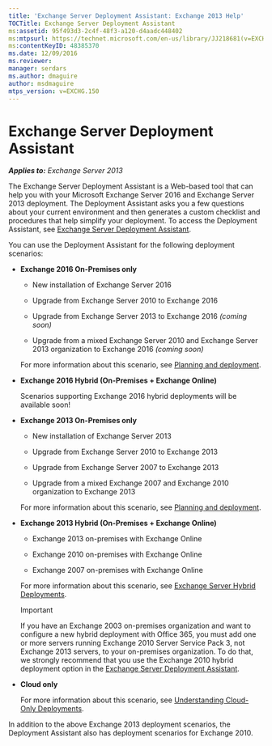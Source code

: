 ```yaml
---
title: 'Exchange Server Deployment Assistant: Exchange 2013 Help'
TOCTitle: Exchange Server Deployment Assistant
ms:assetid: 95f493d3-2c4f-48f3-a120-d4aadc448402
ms:mtpsurl: https://technet.microsoft.com/en-us/library/JJ218681(v=EXCHG.150)
ms:contentKeyID: 48385370
ms.date: 12/09/2016
ms.reviewer: 
manager: serdars
ms.author: dmaguire
author: msdmaguire
mtps_version: v=EXCHG.150
---
```


# Exchange Server Deployment Assistant

_**Applies to:** Exchange Server 2013_

The Exchange Server Deployment Assistant is a Web-based tool that can help you with your Microsoft Exchange Server 2016 and Exchange Server 2013 deployment. The Deployment Assistant asks you a few questions about your current environment and then generates a custom checklist and procedures that help simplify your deployment. To access the Deployment Assistant, see [Exchange Server Deployment Assistant](https://go.microsoft.com/fwlink/p/?linkid=277105).

You can use the Deployment Assistant for the following deployment scenarios:

  - **Exchange 2016 On-Premises only**

      - New installation of Exchange Server 2016

      - Upgrade from Exchange Server 2010 to Exchange 2016

      - Upgrade from Exchange Server 2013 to Exchange 2016 *(coming soon)*

      - Upgrade from a mixed Exchange Server 2010 and Exchange Server 2013 organization to Exchange 2016 *(coming soon)*

    For more information about this scenario, see [Planning and deployment](planning-and-deployment-for-exchange-2013-installation-instructions.md).

  - **Exchange 2016 Hybrid (On-Premises + Exchange Online)**

    Scenarios supporting Exchange 2016 hybrid deployments will be available soon\!

  - **Exchange 2013 On-Premises only**

      - New installation of Exchange Server 2013

      - Upgrade from Exchange Server 2010 to Exchange 2013

      - Upgrade from Exchange Server 2007 to Exchange 2013

      - Upgrade from a mixed Exchange 2007 and Exchange 2010 organization to Exchange 2013

    For more information about this scenario, see [Planning and deployment](planning-and-deployment-for-exchange-2013-installation-instructions.md).

  - **Exchange 2013 Hybrid (On-Premises + Exchange Online)**

      - Exchange 2013 on-premises with Exchange Online

      - Exchange 2010 on-premises with Exchange Online

      - Exchange 2007 on-premises with Exchange Online

    For more information about this scenario, see [Exchange Server Hybrid Deployments](https://technet.microsoft.com/en-us/library/jj200581\(v=exchg.150\)).

    > [!IMPORTANT]
    > If you have an Exchange 2003 on-premises organization and want to configure a new hybrid deployment with Office 365, you must add one or more servers running Exchange 2010 Server Service Pack 3, not Exchange 2013 servers, to your on-premises organization. To do that, we strongly recommend that you use the Exchange 2010 hybrid deployment option in the <A href="https://technet.microsoft.com/en-us/exdeploy2010">Exchange Server Deployment Assistant</A>.

  - **Cloud only**

    For more information about this scenario, see [Understanding Cloud-Only Deployments](https://technet.microsoft.com/en-us/library/jj938005\(v=exchg.150\)).

In addition to the above Exchange 2013 deployment scenarios, the Deployment Assistant also has deployment scenarios for Exchange 2010.
